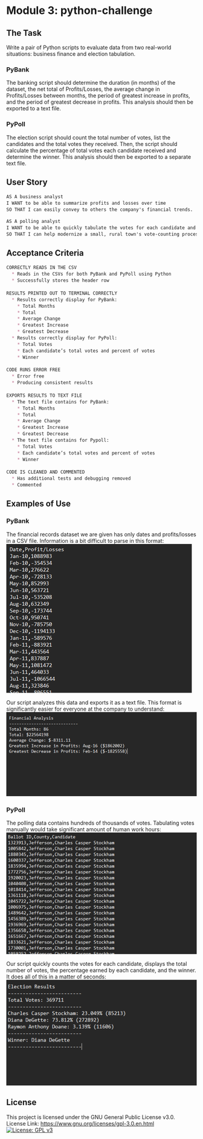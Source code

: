# Module 3: python-challenge

## The Task
Write a pair of Python scripts to evaluate data from two real-world situations: business finance and election tabulation.
### PyBank
The banking script should determine the duration (in months) of the dataset, the net total of Profits/Losses, the average change in Profits/Losses between months, the period of greatest increase in profits, and the period of greatest decrease in profits. This analysis should then be exported to a text file.
### PyPoll
The election script should count the total number of votes, list the candidates and the total votes they received. Then, the script should calculate the percentage of total votes each candidate received and determine the winner. This analysis should then be exported to a separate text file.

## User Story
```md
AS A business analyst
I WANT to be able to summarize profits and losses over time
SO THAT I can easily convey to others the company's financial trends.
```
```md
AS A polling analyst
I WANT to be able to quickly tabulate the votes for each candidate and determine the winner
SO THAT I can help modernize a small, rural town's vote-counting process.
```

## Acceptance Criteria
```md
CORRECTLY READS IN THE CSV
  * Reads in the CSVs for both PyBank and PyPoll using Python
  * Successfully stores the header row

RESULTS PRINTED OUT TO TERMINAL CORRECTLY
  * Results correctly display for PyBank:
    * Total Months
    * Total
    * Average Change
    * Greatest Increase
    * Greatest Decrease
  * Results correctly display for PyPoll:
    * Total Votes
    * Each candidate’s total votes and percent of votes
    * Winner

CODE RUNS ERROR FREE
  * Error free
  * Producing consistent results

EXPORTS RESULTS TO TEXT FILE
  * The text file contains for PyBank:
    * Total Months
    * Total
    * Average Change
    * Greatest Increase
    * Greatest Decrease
  * The text file contains for Pypoll:
    * Total Votes
    * Each candidate’s total votes and percent of votes
    * Winner

CODE IS CLEANED AND COMMENTED
  * Has additional tests and debugging removed
  * Commented
```

## Examples of Use
### PyBank
The financial records dataset we are given has only dates and profits/losses in a CSV file. Information is a bit difficult to parse in this format:
![An image of a CSV file containing unedited financial records.](./Resources/PyBank-dataset.png)

Our script analyzes this data and exports it as a text file. This format is significantly easier for everyone at the company to understand:
![The output file of summarized profits and losses.](./Resources/PyBank-summary.png)
### PyPoll
The polling data contains hundreds of thousands of votes. Tabulating votes manually would take significant amount of human work hours:
![An image of a CSV file containing all the votes of a small town election.](./Resources/PyPoll-dataset.png)

Our script quickly counts the votes for each candidate, displays the total number of votes, the percentage earned by each candidate, and the winner. It does all of this in a matter of seconds:
![The output file of summarized election data.](./Resources/PyPoll-summary.png)

## License
This project is licensed under the GNU General Public License v3.0.  
License Link:
https://www.gnu.org/licenses/gpl-3.0.en.html   
[![License: GPL v3](https://img.shields.io/badge/License-GPLv3-blue.svg)](https://www.gnu.org/licenses/gpl-3.0)